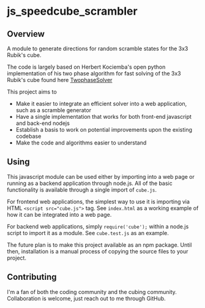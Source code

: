 # js_speedcube_scrambler

## Overview
A module to generate directions for random scramble states for the 3x3 Rubik's cube.

The code is largely based on Herbert Kociemba's open python implementation of his
two phase algorithm for fast solving of the 3x3 Rubik's cube found here
[TwophaseSolver](https://github.com/hkociemba/RubiksCube-TwophaseSolver/tree/master)

This project aims to
- Make it easier to integrate an efficient solver into a web application, such as a scramble generator
- Have a single implementation that works for both front-end javascript and back-end nodejs
- Establish a basis to work on potential improvements upon the existing codebase
- Make the code and algorithms easier to understand

## Using
This javascript module can be used either by importing into a web page or running as a backend application through node.js.
All of the basic functionality is available through a single import of ``cube.js``.

For frontend web applications, the simplest way to use it is importing via HTML ``<script src="cube.js">`` tag. See ``index.html`` as a working example of how it can be integrated into a web page.

For backend web applications, simply ``require('cube');`` within a node.js script to import it as a module. See ``cube.test.js`` as an example.

The future plan is to make this project available as an npm package. Until then, installation is a manual process of copying the source files to your project.

## Contributing
I'm a fan of both the coding community and the cubing community. Collaboration is welcome, just reach out to me through GitHub.
